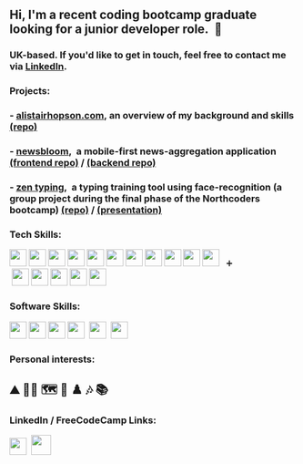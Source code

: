 ## Hi, I'm a recent coding bootcamp graduate looking for a junior developer role.&nbsp; 👋

### UK-based. If you'd like to get in touch, feel free to contact me via [LinkedIn](https://www.linkedin.com/in/alistair-hopson/).

### Projects: 


### - [alistairhopson.com](https://www.alistairhopson.com/),&nbsp;an overview of my background and skills [(repo)](https://github.com/AlistairHopson/portfolio)

### - [newsbloom](https://newsbloom.netlify.app/),&nbsp; a mobile-first news-aggregation application [(frontend repo)](https://github.com/AlistairHopson/newsbloom) / [(backend repo)](https://github.com/AlistairHopson/newsbloom-api)

### - [zen typing](https://zentyping.web.app/),&nbsp; a typing training tool using face-recognition (a group project during the final phase of the Northcoders bootcamp)  [(repo)](https://github.com/Northcoders-PAST-team/zen-typing) / [(presentation)](https://northcoders.com/projects/aug-2022/zen-typing)


### Tech Skills:
[<img src=https://user-images.githubusercontent.com/97353455/188466241-957f10df-8628-416a-abb3-fd8115e289f2.svg width="30px">](https://reactjs.org/)
[<img src=https://user-images.githubusercontent.com/97353455/188466233-b4ec5679-fe2a-4c8e-afa3-929f907095f8.svg width="30px">](https://nodejs.org/en/)
[<img src=https://user-images.githubusercontent.com/97353455/188466226-926dfe2b-639b-457e-9656-3f941ae14194.svg width="30px">](https://www.javascript.com/)
[<img src=https://user-images.githubusercontent.com/97353455/188466246-372cff65-7094-4a3e-94a8-5688f01cb11d.svg width="30px">](https://www.typescriptlang.org/)
[<img src=https://user-images.githubusercontent.com/97353455/188466220-c3a4437a-87c2-4621-a1af-daf6d8e5bcfe.svg width="30px">](https://en.wikipedia.org/wiki/HTML)
[<img src=https://user-images.githubusercontent.com/97353455/188466210-e5c5c679-5c20-4b21-91ae-702d9f5a71c6.svg width="30px">](https://en.wikipedia.org/wiki/CSS)
[<img src=https://user-images.githubusercontent.com/97353455/188466245-c95c5e53-57b1-4fe4-91ce-d4f8996a46d6.svg width="30px">](https://sass-lang.com/)
[<img src=https://user-images.githubusercontent.com/97353455/188466234-31b73997-63a9-4f45-8d61-c8adc2942b1b.svg width="30px">](https://nodemon.io/)
[<img src=https://user-images.githubusercontent.com/97353455/188466228-264ce868-df4d-4a17-a5a2-f499092b021a.svg width="30px">](https://jestjs.io/
)
[<img src=https://user-images.githubusercontent.com/97353455/188466208-6656ff6d-6901-4a77-ab8c-5b081ec06286.svg width="30px">](https://axios-http.com/)
[<img src=https://user-images.githubusercontent.com/97353455/188466213-7843bd99-dfed-4cbb-82c7-8f18330f2bd8.svg width="30px">](https://expressjs.com/)
&nbsp;
:heavy_plus_sign:			
&nbsp;[<img src=https://user-images.githubusercontent.com/97353455/188466238-42715bf8-157c-4f65-bab6-f52c357a9682.svg width="30px">](https://www.python.org/)
[<img src=https://user-images.githubusercontent.com/97353455/188466237-ee11f0d8-4179-4949-b28e-502ce1235bb8.svg width="30px">](https://www.postgresql.org/)
[<img src=https://user-images.githubusercontent.com/97353455/188466232-c4f6e4a5-07fc-465a-8dfd-724976a06806.svg width="30px">](https://www.netlify.com/)
[<img src=https://user-images.githubusercontent.com/97353455/188466216-98894426-18b8-45c6-b581-120f2ab03975.svg width="30px">](https://firebase.google.com/)
[<img src=https://user-images.githubusercontent.com/97353455/188466218-566b5298-416f-4d20-8100-f52192b109e5.svg width="30px">](https://git-scm.com/)

### Software Skills:

[<img src=https://user-images.githubusercontent.com/97353455/188466247-f2bc87d3-0ef8-40df-b1b8-ad0ab656b704.svg width="30px">](https://code.visualstudio.com/)
[<img src=https://user-images.githubusercontent.com/97353455/188466209-9454a695-c7be-4e9f-86b0-a0d015f7629b.svg width="30px">](https://azure.microsoft.com/en-us/services/devops/)
[<img src=https://user-images.githubusercontent.com/97353455/188466225-c837a237-ccc0-4f5c-a572-78b19216343f.svg width="30px">](https://insomnia.rest/)
[<img src=https://user-images.githubusercontent.com/97353455/188466231-28d01a75-b570-484f-bc5d-b6e4ebbd78ff.svg width="30px">](https://www.office.com/)&nbsp;
[<img src=https://user-images.githubusercontent.com/97353455/188466204-746ebe6e-19ae-435a-94ed-2570e215f5e6.svg width="30px">](https://www.adobe.com/uk/products/photoshop.html)&nbsp;
[<img src=https://user-images.githubusercontent.com/97353455/188459085-d2af0e84-ff22-4838-abcc-69c69bd246bb.svg width="30px">](https://www.ableton.com/en/live/)&nbsp; 

  










### Personal interests:
## :mountain: :swimming_man: :world_map: :art: :chess_pawn: :notes: :books:	

### LinkedIn / FreeCodeCamp Links: 

[<img src=https://user-images.githubusercontent.com/97353455/188466229-9d76e547-5b39-4878-a18e-be1da3f12d49.svg width="30px">](https://www.linkedin.com/in/alistair-hopson/)&nbsp;
[<img src=https://user-images.githubusercontent.com/97353455/188466217-4ec8c5d8-c07e-485a-9f09-4ab55d442a97.svg width="35px">](https://www.freecodecamp.org/AlistairH)


